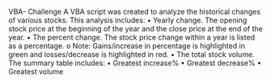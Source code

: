VBA- Challenge
A VBA script was created to analyze the historical changes of various stocks.
This analysis includes:
•	Yearly change. The opening stock price at the beginning of the year and the close price at the end of the year.
•	The percent change. The stock price change within a year is listed as a percentage.
o	Note: Gains/increase in percentage is highlighted in green and losses/decrease is highlighted in red.
•	The total stock volume.
The summary table includes:
•	Greatest increase%
•	Greatest decrease%
•	Greatest volume 
